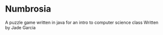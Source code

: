# Numbrosia
A puzzle game written in java for an intro to computer science class
Written by Jade Garcia

